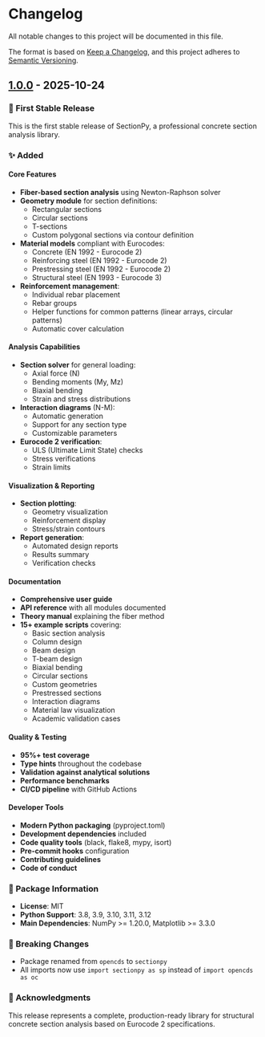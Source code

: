 # Changelog

All notable changes to this project will be documented in this file.

The format is based on [Keep a Changelog](https://keepachangelog.com/en/1.0.0/),
and this project adheres to [Semantic Versioning](https://semver.org/spec/v2.0.0.html).

## [1.0.0] - 2025-10-24

### 🎉 First Stable Release

This is the first stable release of SectionPy, a professional concrete section analysis library.

### ✨ Added

#### Core Features
- **Fiber-based section analysis** using Newton-Raphson solver
- **Geometry module** for section definitions:
  - Rectangular sections
  - Circular sections
  - T-sections
  - Custom polygonal sections via contour definition
- **Material models** compliant with Eurocodes:
  - Concrete (EN 1992 - Eurocode 2)
  - Reinforcing steel (EN 1992 - Eurocode 2)
  - Prestressing steel (EN 1992 - Eurocode 2)
  - Structural steel (EN 1993 - Eurocode 3)
- **Reinforcement management**:
  - Individual rebar placement
  - Rebar groups
  - Helper functions for common patterns (linear arrays, circular patterns)
  - Automatic cover calculation

#### Analysis Capabilities
- **Section solver** for general loading:
  - Axial force (N)
  - Bending moments (My, Mz)
  - Biaxial bending
  - Strain and stress distributions
- **Interaction diagrams** (N-M):
  - Automatic generation
  - Support for any section type
  - Customizable parameters
- **Eurocode 2 verification**:
  - ULS (Ultimate Limit State) checks
  - Stress verifications
  - Strain limits

#### Visualization & Reporting
- **Section plotting**:
  - Geometry visualization
  - Reinforcement display
  - Stress/strain contours
- **Report generation**:
  - Automated design reports
  - Results summary
  - Verification checks

#### Documentation
- **Comprehensive user guide**
- **API reference** with all modules documented
- **Theory manual** explaining the fiber method
- **15+ example scripts** covering:
  - Basic section analysis
  - Column design
  - Beam design
  - T-beam design
  - Biaxial bending
  - Circular sections
  - Custom geometries
  - Prestressed sections
  - Interaction diagrams
  - Material law visualization
  - Academic validation cases

#### Quality & Testing
- **95%+ test coverage**
- **Type hints** throughout the codebase
- **Validation against analytical solutions**
- **Performance benchmarks**
- **CI/CD pipeline** with GitHub Actions

#### Developer Tools
- **Modern Python packaging** (pyproject.toml)
- **Development dependencies** included
- **Code quality tools** (black, flake8, mypy, isort)
- **Pre-commit hooks** configuration
- **Contributing guidelines**
- **Code of conduct**

### 📝 Package Information
- **License**: MIT
- **Python Support**: 3.8, 3.9, 3.10, 3.11, 3.12
- **Main Dependencies**: NumPy >= 1.20.0, Matplotlib >= 3.3.0

### 🔧 Breaking Changes
- Package renamed from `opencds` to `sectionpy`
- All imports now use `import sectionpy as sp` instead of `import opencds as oc`

### 🙏 Acknowledgments
This release represents a complete, production-ready library for structural concrete section analysis based on Eurocode 2 specifications.

[1.0.0]: https://github.com/yourusername/sectionpy/releases/tag/v1.0.0
